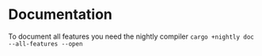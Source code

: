 # Documentation
To document all features you need the nightly compiler `cargo +nightly doc --all-features --open`
